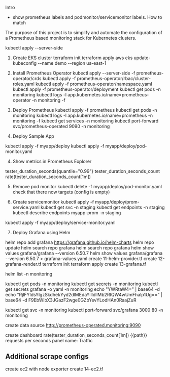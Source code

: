Intro

- show prometheus labels and podmonitor/servicemonitor labels. How to match

The purpose of this project is to simplify and automate the configuration of a Prometheus based monitoring stack for Kubernetes clusters.

kubectl apply --server-side


1. Create EKS cluster
terraform init
terraform apply
aws eks update-kubeconfig --name demo --region us-east-1

2. Install Prometheus Operator
kubectl apply --server-side -f prometheus-operator/crds
kubectl apply -f prometheus-operator/rbac/cluster-roles.yaml
kubectl apply -f prometheus-operator/namespace.yaml
kubectl apply -f prometheus-operator/deployment
kubectl get pods -n monitoring
kubectl logs -l app.kubernetes.io/name=prometheus-operator -n monitoring -f

2. Deploy Prometheus
kubectl apply -f prometheus
kubectl get pods -n monitoring
kubectl logs -l app.kubernetes.io/name=prometheus -n monitoring -f
kubectl get services -n monitoring
kubectl port-forward svc/prometheus-operated 9090 -n monitoring


3. Deploy Sample App

kubectl apply -f myapp/deploy
kubectl apply -f myapp/deploy/pod-monitor.yaml

4. Show metrics in Prometheus Explorer

tester_duration_seconds{quantile="0.99"}
tester_duration_seconds_count
rate(tester_duration_seconds_count[1m])

5. Remove pod monitor
kubectl delete -f myapp/deploy/pod-monitor.yaml
check that there now targets (config is empty)

6. Create servicemonitor
kubectl apply -f myapp/deploy/prom-service.yaml
kubectl get svc -n staging
kubectl get endpoints -n staging
kubectl describe endpoints myapp-prom -n staging

kubectl apply -f myapp/deploy/service-monitor.yaml

7. Deploy Grafana using Helm

helm repo add grafana https://grafana.github.io/helm-charts
helm repo update
helm search repo grafana
helm search repo grafana
helm show values grafana/grafana --version 6.50.7
helm show values grafana/grafana --version 6.50.7 > grafana-values.yaml
create 11-helm-provider.tf
create 12-grafana-render.tf
terraform init
terraform apply
create 13-grafana.tf

helm list -n monitoring

kubectl get pods -n monitoring
kubectl get secrets -n monitoring
kubectl get secrets grafana -o yaml -n monitoring
echo "YWRtaW4=" | base64 -d
echo "RjlFYldsYlgzSkdhekYyd2dlMEdaYllldllMb2RIQW4wUmFhalp1Ug==" | base64 -d
F9EbWlbX3JGazF2wge0GZbYevYLodHAn0RaajZuR

kubectl get svc -n monitoring
kubectl port-forward svc/grafana 3000:80 -n monitoring

create data source
http://prometheus-operated.monitoring:9090

create dashboard
rate(tester_duration_seconds_count[1m])
{{path}}
requests per seconds
panel name: Traffic


## Additional scrape configs

create ec2 with node exporter
create 14-ec2.tf